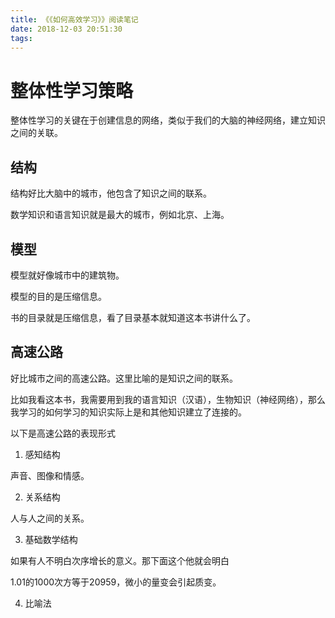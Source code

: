 ```yaml
---
title: 《《如何高效学习》》阅读笔记
date: 2018-12-03 20:51:30
tags:
---
```


# 整体性学习策略

整体性学习的关键在于创建信息的网络，类似于我们的大脑的神经网络，建立知识之间的关联。

## 结构

结构好比大脑中的城市，他包含了知识之间的联系。

数学知识和语言知识就是最大的城市，例如北京、上海。

## 模型

模型就好像城市中的建筑物。

模型的目的是压缩信息。

书的目录就是压缩信息，看了目录基本就知道这本书讲什么了。

## 高速公路

好比城市之间的高速公路。这里比喻的是知识之间的联系。

比如我看这本书，我需要用到我的语言知识（汉语），生物知识（神经网络），那么我学习的如何学习的知识实际上是和其他知识建立了连接的。

以下是高速公路的表现形式

1. 感知结构

声音、图像和情感。

2. 关系结构

人与人之间的关系。

3. 基础数学结构

如果有人不明白次序增长的意义。那下面这个他就会明白

1.01的1000次方等于20959，微小的量变会引起质变。

4. 比喻法

